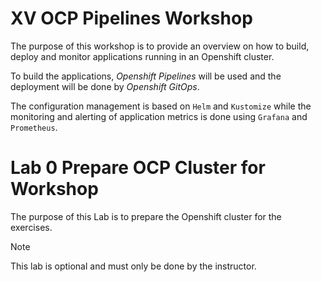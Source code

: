 # XV OCP Pipelines Workshop

The purpose of this workshop is to provide an overview on how to build, deploy and monitor applications running in an Openshift cluster.

To build the applications, *Openshift Pipelines* will be used and the deployment will be done by *Openshift GitOps*.

The configuration management is based on `Helm` and `Kustomize` while the monitoring and alerting of application metrics is done using `Grafana` and `Prometheus`.

# Lab 0 Prepare OCP Cluster for Workshop

The purpose of this Lab is to prepare the Openshift cluster for the exercises.

> [!NOTE]
> This lab is optional and must only be done by the instructor.